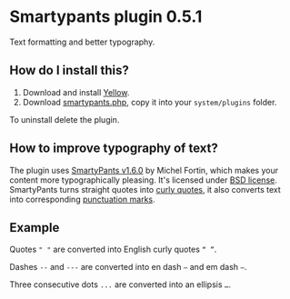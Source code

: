 Smartypants plugin 0.5.1
========================
Text formatting and better typography.

How do I install this?
----------------------
1. Download and install [Yellow](https://github.com/datenstrom/yellow/).  
2. Download [smartypants.php](smartypants.php?raw=true), copy it into your `system/plugins` folder.  

To uninstall delete the plugin.

How to improve typography of text?
----------------------------------
The plugin uses [SmartyPants v1.6.0](https://github.com/michelf/php-smartypants) by Michel Fortin, which makes your content more typographically pleasing. It's licensed under [BSD license](http://opensource.org/licenses/BSD-3-Clause). SmartyPants turns straight quotes into [curly quotes](https://en.wikipedia.org/w/index.php?title=Quotation_mark), it also converts text into corresponding [punctuation marks](https://en.wikipedia.org/wiki/Punctuation).

Example
-------
Quotes `" "` are converted into English curly quotes `“ ”`.

Dashes `--` and `---` are converted into en dash `–` and em dash `—`.

Three consecutive dots `...` are converted into an ellipsis `…`.
